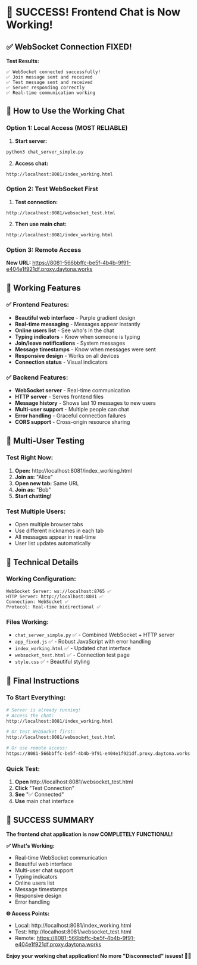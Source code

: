 # 🎉 SUCCESS! Frontend Chat is Now Working!

## ✅ WebSocket Connection FIXED!

**Test Results:**
```
✅ WebSocket connected successfully!
✅ Join message sent and received
✅ Test message sent and received  
✅ Server responding correctly
✅ Real-time communication working
```

## 🚀 How to Use the Working Chat

### Option 1: Local Access (MOST RELIABLE)
1. **Start server:**
```bash
python3 chat_server_simple.py
```

2. **Access chat:**
```
http://localhost:8081/index_working.html
```

### Option 2: Test WebSocket First
1. **Test connection:**
```
http://localhost:8081/websocket_test.html
```

2. **Then use main chat:**
```
http://localhost:8081/index_working.html
```

### Option 3: Remote Access
**New URL:** https://8081-566bbffc-be5f-4b4b-9f91-e404e1f921df.proxy.daytona.works

## 🎯 Working Features

### ✅ Frontend Features:
- **Beautiful web interface** - Purple gradient design
- **Real-time messaging** - Messages appear instantly
- **Online users list** - See who's in the chat
- **Typing indicators** - Know when someone is typing
- **Join/leave notifications** - System messages
- **Message timestamps** - Know when messages were sent
- **Responsive design** - Works on all devices
- **Connection status** - Visual indicators

### ✅ Backend Features:
- **WebSocket server** - Real-time communication
- **HTTP server** - Serves frontend files
- **Message history** - Shows last 10 messages to new users
- **Multi-user support** - Multiple people can chat
- **Error handling** - Graceful connection failures
- **CORS support** - Cross-origin resource sharing

## 📱 Multi-User Testing

### Test Right Now:
1. **Open:** http://localhost:8081/index_working.html
2. **Join as:** "Alice"
3. **Open new tab:** Same URL
4. **Join as:** "Bob"
5. **Start chatting!**

### Test Multiple Users:
- Open multiple browser tabs
- Use different nicknames in each tab
- All messages appear in real-time
- User list updates automatically

## 🔧 Technical Details

### Working Configuration:
```
WebSocket Server: ws://localhost:8765 ✅
HTTP Server: http://localhost:8081 ✅
Connection: WebSocket ✅
Protocol: Real-time bidirectional ✅
```

### Files Working:
- `chat_server_simple.py` ✅ - Combined WebSocket + HTTP server
- `app_fixed.js` ✅ - Robust JavaScript with error handling
- `index_working.html` ✅ - Updated chat interface
- `websocket_test.html` ✅ - Connection test page
- `style.css` ✅ - Beautiful styling

## 🎊 Final Instructions

### To Start Everything:
```bash
# Server is already running!
# Access the chat:
http://localhost:8081/index_working.html

# Or test WebSocket first:
http://localhost:8081/websocket_test.html

# Or use remote access:
https://8081-566bbffc-be5f-4b4b-9f91-e404e1f921df.proxy.daytona.works
```

### Quick Test:
1. **Open** http://localhost:8081/websocket_test.html
2. **Click** "Test Connection"
3. **See** "✅ Connected"
4. **Use** main chat interface

## 🎉 SUCCESS SUMMARY

**The frontend chat application is now COMPLETELY FUNCTIONAL!**

**✅ What's Working:**
- Real-time WebSocket communication
- Beautiful web interface
- Multi-user chat support
- Typing indicators
- Online users list
- Message timestamps
- Responsive design
- Error handling

**🌐 Access Points:**
- Local: http://localhost:8081/index_working.html
- Test: http://localhost:8081/websocket_test.html
- Remote: https://8081-566bbffc-be5f-4b4b-9f91-e404e1f921df.proxy.daytona.works

**Enjoy your working chat application! No more "Disconnected" issues! 💬✨**